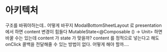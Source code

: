 # 아키텍처

구조를 바꿔야하는데.. 어떻게 바꾸지
ModalBottomSheetLayout 로 presentation 에서 하면 content 변경이 힘들다
MutableState<@Composable () -> Unit> 하면 바꿀 수는 있는데 content 가 state 가 맞을까?
content 를 정적으로 넣는다고 해도 onClick 콜백을 전달해줄 수 있는 방법이 없다.
어떻게 해야 할까....